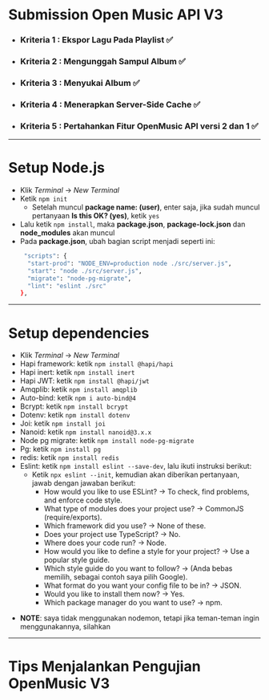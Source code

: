 # Submission Open Music API V3
- ### Kriteria 1 : Ekspor Lagu Pada Playlist ✅
- ### Kriteria 2 : Mengunggah Sampul Album ✅
- ### Kriteria 3 : Menyukai Album ✅
- ### Kriteria 4 : Menerapkan Server-Side Cache ✅
- ### Kriteria 5 : Pertahankan Fitur OpenMusic API versi 2 dan 1 ✅

---
# Setup Node.js
- Klik *Terminal* -> *New Terminal*
- Ketik `npm init`
  * Setelah muncul **package name: (user)**, enter saja, jika sudah muncul pertanyaan **Is this OK? (yes)**, ketik `yes`
- Lalu ketik `npm install`, maka **package.json**, **package-lock.json** dan **node_modules** akan muncul
- Pada **package.json**, ubah bagian script menjadi seperti ini:
  ```bash
   "scripts": {
    "start-prod": "NODE_ENV=production node ./src/server.js",
    "start": "node ./src/server.js",
    "migrate": "node-pg-migrate",
    "lint": "eslint ./src"
  },
  ```
  
---
# Setup dependencies
- Klik *Terminal* -> *New Terminal*
- Hapi framework: ketik `npm install @hapi/hapi`
- Hapi inert: ketik `npm install inert`
- Hapi JWT: ketik `npm install @hapi/jwt`
- Amqplib: ketik `npm install amqplib`
- Auto-bind: ketik `npm i auto-bind@4`
- Bcrypt: ketik `npm install bcrypt`
- Dotenv: ketik `npm install dotenv`
- Joi: ketik `npm install joi`
- Nanoid: ketik `npm install nanoid@3.x.x`
- Node pg migrate: ketik `npm install node-pg-migrate`
- Pg: ketik `npm install pg`
- redis: ketik `npm install redis`
- Eslint: ketik `npm install eslint --save-dev`, lalu ikuti instruksi berikut:
    * Ketik `npx eslint --init`, kemudian akan diberikan pertanyaan, jawab dengan jawaban berikut:
        * How would you like to use ESLint? -> To check, find problems, and enforce code style.
        * What type of modules does your project use? -> CommonJS (require/exports).
        * Which framework did you use? -> None of these. 
        * Does your project use TypeScript? -> No.
        * Where does your code run? -> Node.
        * How would you like to define a style for your project? -> Use a popular style guide.
        * Which style guide do you want to follow? -> (Anda bebas memilih, sebagai contoh saya pilih Google).
        * What format do you want your config file to be in? -> JSON.
        * Would you like to install them now? -> Yes.
        * Which package manager do you want to use? -> npm.
    
* **NOTE**: saya tidak menggunakan nodemon, tetapi jika teman-teman ingin menggunakannya, silahkan

---
# Tips Menjalankan Pengujian OpenMusic V3
